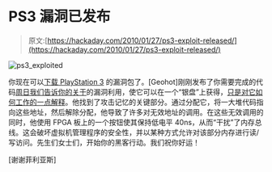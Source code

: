 # PS3 漏洞已发布

> 原文:[https://hackaday.com/2010/01/27/ps3-exploit-released/](https://hackaday.com/2010/01/27/ps3-exploit-released/)

![](../Images/922f0f8d5a4db58a3f3f06362671c450.png "ps3_exploited")

你现在可以[下载 PlayStation 3](http://geohotps3.blogspot.com/2010/01/heres-your-silver-platter.html) 的漏洞包了。[Geohot]刚刚发布了你需要完成的代码[周日我们告诉你的关于](http://hackaday.com/2010/01/24/ps3-hacked/)的漏洞利用，使它可以在一个“银盘”上获得，[只是对它如何工作的一点解释](http://pastie.org/795944)。他找到了攻击记忆的关键部分。通过分配它，将一大堆代码指向这些地址，然后解除分配，他导致了许多对无效地址的调用。在这些无效调用的同时，他使用 FPGA 板上的一个按钮使其保持低电平 40ns，从而“干扰”了内存总线。这会破坏虚拟机管理程序的安全性，并以某种方式允许对该部分内存进行读/写访问。先生们女士们，开始你的黑客行动。我们祝你好运！

[谢谢菲利亚斯]